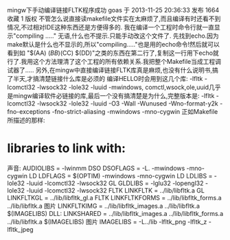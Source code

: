 mingw下手动编译链接FLTK程序成功
goas
于 2013-11-25 20:36:33 发布 1664
收藏 1
版权
不管怎么说直接读makefile文件实在太麻烦了,而且编译有时还看不到情况,不过相对IDE这种东西还是方便得多的.
我在编译一个工程时命令行就一直显示"compiling ....." 无语,什么也不提示.只能手动改这个文件了.
先找到echo.因为make默认是什么也不显示的,所以"compiling....."也是用的echo命令!然后就可以看到如
"$(AA) $(BB)　$(CC) $(DD)"之类的东西在第二行了,复制这一行用下echo就行了.我用这个方法理清了这个工程的所有依赖关系.我把整个Makefile当成工程调试器了.....
另外,在mingw中直接编译链接FLTK库真是麻烦,也没有什么说明书,搞了半天,才搞清楚链接什么库是必须的
编译HELLO时会用到这几个库: -lfltk -lcomctl32 -lwsock32 -lole32 -luuid -mwindows,
comctl,wsock,ole,uuid几乎是mingw编译软件必链接的库,最后一个没有搞清楚是为什么,完整版本是:
-lfltk -lcomctl32 -lwsock32 -lole32 -luuid -O3 -Wall -Wunused -Wno-format-y2k -fno-exceptions -fno-strict-aliasing -mwindows -mno-cygwin
正如Makefile所描述的那样:
# libraries to link with:
声音: AUDIOLIBS = -lwinmm
DSO DSOFLAGS = -L. -mwindows -mno-cygwin
LD LDFLAGS = $(OPTIM) -mwindows -mno-cygwin
LD LDLIBS = -lole32 -luuid -lcomctl32 -lwsock32
GL GLDLIBS = -lglu32 -lopengl32 -lole32 -luuid -lcomctl32 -lwsock32
FLTK LINKFLTK = ../lib/libfltk.a
GL LINKFLTKGL = ../lib/libfltk_gl.a
FLTK LINKFLTKFORMS = ../lib/libfltk_forms.a ../lib/libfltk.a
图片 LINKFLTKIMG = ../lib/libfltk_images.a ../lib/libfltk.a $(IMAGELIBS)
DLL: LINKSHARED = ../lib/libfltk_images.a ../lib/libfltk_forms.a ../lib/libfltk.a $(IMAGELIBS)
图片 IMAGELIBS = -L../lib -lfltk_png -lfltk_z -lfltk_jpeg
